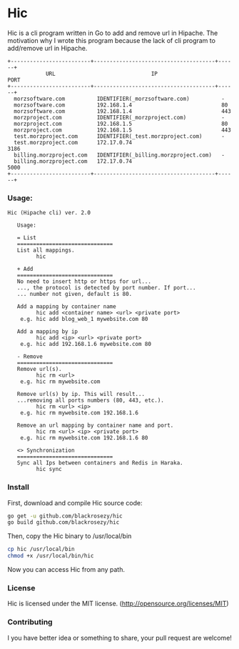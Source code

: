 Hic
===========

Hic is a cli program written in Go to add and remove url in Hipache. The motivation why I wrote this program because the lack of cli program to add/remove url in Hipache.

```
+-------------------------+--------------------------------------+------+
            URL                              IP                    PORT
+-------------------------+--------------------------------------+------+
  morzsoftware.com          IDENTIFIER(_morzsoftware.com)          -
  morzsoftware.com          192.168.1.4                            80
  morzsoftware.com          192.168.1.4                            443
  morzproject.com           IDENTIFIER(_morzproject.com)           -
  morzproject.com           192.168.1.5                            80
  morzproject.com           192.168.1.5                            443
  test.morzproject.com      IDENTIFIER(_test.morzproject.com)      -
  test.morzproject.com      172.17.0.74                            3186
  billing.morzproject.com   IDENTIFIER(_billing.morzproject.com)   -
  billing.morzproject.com   172.17.0.74                            5000
+-------------------------+--------------------------------------+------+
```

### Usage:

```
Hic (Hipache cli) ver. 2.0

   Usage:

   = List
   ==============================
   List all mappings.
         hic

   + Add
   ==============================
   No need to insert http or https for url...
   ..., the protocol is detected by port number. If port...
   ... number not given, default is 80.

   Add a mapping by container name
         hic add <container name> <url> <private port>
    e.g. hic add blog_web_1 mywebsite.com 80

   Add a mapping by ip
         hic add <ip> <url> <private port>
    e.g. hic add 192.168.1.6 mywebsite.com 80

   - Remove
   ==============================
   Remove url(s).
         hic rm <url>
    e.g. hic rm mywebsite.com

   Remove url(s) by ip. This will result...
   ...removing all ports numbers (80, 443, etc.).
         hic rm <url> <ip>
    e.g. hic rm mywebsite.com 192.168.1.6

   Remove an url mapping by container name and port.
         hic rm <url> <ip> <private port>
    e.g. hic rm mywebsite.com 192.168.1.6 80

   <> Synchronization
   ==============================
   Sync all Ips between containers and Redis in Haraka.
         hic sync

```

### Install

First, download and compile Hic source code:
```bash
go get -u github.com/blackrosezy/hic
go build github.com/blackrosezy/hic
```

Then, copy the Hic binary to /usr/local/bin
```bash
cp hic /usr/local/bin
chmod +x /usr/local/bin/hic
```

Now you can access Hic from any path.


### License

Hic is licensed under the MIT license. (http://opensource.org/licenses/MIT)


### Contributing

I you have better idea or something to share, your pull request are welcome!
